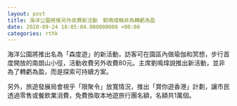 ```yaml
---
layout: post
title: 海洋公園將推另外收費新活動　劉鳴煒稱非為轉虧為盈
date: 2020-09-24 18:05:04.000000000 +08:00
categories: rthk
---
```


海洋公園將推出名為「森度遊」的新活動，訪客可在園區內做瑜伽和冥想，步行首度開放的南朗山小徑，活動收費另外收費80元。主席劉鳴煒說推出新活動，並非為了轉虧為盈，而是探索可持續方案。

另外，旅遊發展局會視乎「限聚令」放寬情況，推出「賞你遊香港」計劃，讓市民透過零售或餐飲業消費，免費換取本地遊旅行團名額，名額共1萬個。
